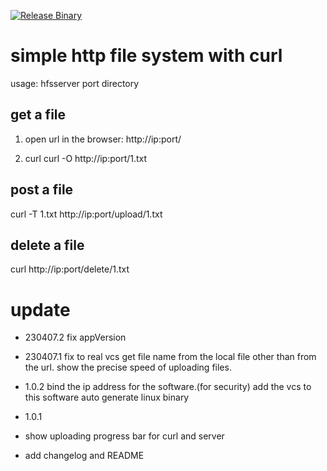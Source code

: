 [![Release Binary](https://github.com/trekGriffin/hfsserver/actions/workflows/go2.yml/badge.svg)](https://github.com/trekGriffin/hfsserver/actions/workflows/go2.yml)

# simple http file system  with curl
usage: hfsserver port directory

## get a file
1. open url in the browser: http://ip:port/

2. curl curl -O http://ip:port/1.txt


## post a file
curl -T  1.txt http://ip:port/upload/1.txt

## delete a file
curl http://ip:port/delete/1.txt

# update
* 230407.2
fix appVersion
* 230407.1
fix to real vcs
get file name from the local file other than from the url.
show the precise speed of uploading files.


* 1.0.2
bind the ip address for the software.(for security)
add the vcs to this software
auto generate linux binary
* 1.0.1
* show uploading progress bar for curl and server
* add changelog and README

